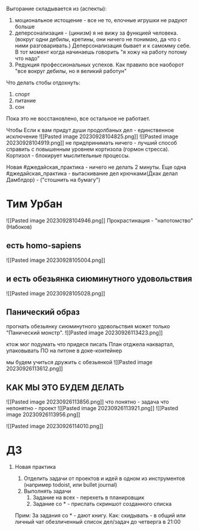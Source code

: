 Выгорание складывается из (аспекты):
1. моциональное истощение - все не то, елочные игрушки не радуют больше
2. деперсонализация - (цинизм) я не вижу за функцией человека.  (вокруг одни дебилы, кретины, они ничего не понимаю, да что с ними разговаривать.) Деперсонализация бывает и к самомму себе. В тот момент когда начинаешь говорить "я хожу на работу потому что надо"
3. Редукция профессиональных успехов. Как правило все наоборот "все вокруг дебилы, но я великий работун"

Что делать стобы отдохнуть: 
1. спорт
2. питание
3. сон

Пока это не восстановлено, все остальное не работает. 

Чтобы
Если к вам придут души продолбаных дел - единственное исключение 
![[Pasted image 20230928104825.png]]
![[Pasted image 20230928104919.png]]
не придпринимать ничего - лучший способ справить с повышенным уровнем кортизола (гормон стресса). Кортизол - блокирует мыслительные процессы. 

Новая #джедайская_практика - ничего не делать 2 минуты. 
Еще одна #джедайская_практика - вытаскивание дел крючками(Дкак делал Дамблдор) - ("стошнить на бумагу")

# Тим Урбан
![[Pasted image 20230928104946.png]]
Прокрастинация - "напотомство" (Набоков)
## есть homo-sapiens

![[Pasted image 20230928105004.png]]
## и есть обезьянка сиюминутного удовольствия
![[Pasted image 20230928105028.png]]
## Панический образ
прогнать обезьянку сиюминутного удовольствия может только "Панический монстр". 
![[Pasted image 20230926113423.png]]

ктож мог подумать что придеся писать План отджела наквартал, упаковывать ПО на питоне в доке-контейнер

мы будем учиться дружить с обезьянкой
![[Pasted image 20230926113612.png]]

## КАК МЫ ЭТО БУДЕМ ДЕЛАТЬ
![[Pasted image 20230926113856.png]]
что понятно - задача
что непонятно - проект
![[Pasted image 20230926113921.png]]
![[Pasted image 20230926113956.png]]

![[Pasted image 20230926114010.png]]

# ДЗ
1. Новая практика
	1. Отделить задачи от проектов и идей в одном из инструментов (например todoist, или bullet journal)
	2. Выполнять задачи
		1. Задание на всех - перехеть в планировщик
		2. Задание со * - прислать скриншот созданного списка
	
	Прим: За задания со *  - дают книгу.  Как: скидывать - в общий или личный чат обезличенный список дел/задач до четверга в 21:00
	